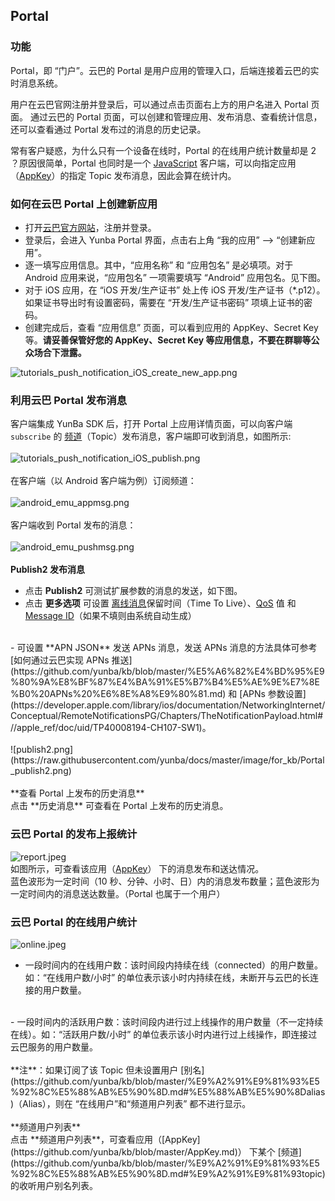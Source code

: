 ## Portal

### 功能
Portal，即 “门户”。云巴的 Portal 是用户应用的管理入口，后端连接着云巴的实时消息系统。

用户在云巴官网注册并登录后，可以通过点击页面右上方的用户名进入 Portal 页面。 
通过云巴的 Portal 页面，可以创建和管理应用、发布消息、查看统计信息，还可以查看通过 Portal 发布过的消息的历史记录。

常有客户疑惑，为什么只有一个设备在线时，Portal 的在线用户统计数量却是 2 ？原因很简单，Portal 也同时是一个 [JavaScript](https://github.com/yunba/yunba-javascript-sdk) 客户端，可以向指定应用（[AppKey](https://github.com/yunba/kb/blob/master/AppKey.md)）的指定 Topic 发布消息，因此会算在统计内。

### 如何在云巴 Portal 上创建新应用

- 打开[云巴官方网站](http://yunba.io)，注册并登录。
- 登录后，会进入 Yunba Portal 界面，点击右上角 “我的应用” --> “创建新应用”。
- 逐一填写应用信息。其中，“应用名称” 和 “应用包名” 是必填项。对于 Android 应用来说，“应用包名” 一项需要填写 “Android” 应用包名。见下图。
- 对于 iOS 应用，在 “iOS 开发/生产证书” 处上传 iOS 开发/生产证书（*.p12）。如果证书导出时有设置密码，需要在 “开发/生产证书密码” 项填上证书的密码。
- 创建完成后，查看 “应用信息” 页面，可以看到应用的 AppKey、Secret Key 等。**请妥善保管好您的 AppKey、Secret Key 等应用信息，不要在群聊等公众场合下泄露。**

![tutorials_push_notification_iOS_create_new_app.png](https://raw.githubusercontent.com/yunba/docs/master/image/for_tutorials/tutorials_push_notification_iOS_create_new_app.png)
<br>

### 利用云巴 Portal 发布消息
客户端集成 YunBa SDK 后，打开 Portal 上应用详情页面，可以向客户端 `subscribe` 的 [频道](https://github.com/yunba/kb/blob/master/%E9%A2%91%E9%81%93%E5%92%8C%E5%88%AB%E5%90%8D.md#%E9%A2%91%E9%81%93topic)（Topic）发布消息，客户端即可收到消息，如图所示:
<br><br>
![tutorials_push_notification_iOS_publish.png](https://raw.githubusercontent.com/yunba/docs/master/image/for_tutorials/tutorials_push_notification_iOS_publish.png)
<br><br>
在客户端（以 Android 客户端为例）订阅频道：
<br><br>
![android_emu_appmsg.png](https://raw.githubusercontent.com/yunba/docs/master/image/for_quickstart/android_emu_appmsg.png)
<br><br>
客户端收到 Portal 发布的消息：
<br><br>
![android_emu_pushmsg.png](https://raw.githubusercontent.com/yunba/docs/master/image/for_quickstart/android_emu_pushmsg.png)
<br><br>
**Publish2 发布消息**<br>
- 点击 **Publish2** 可测试扩展参数的消息的发送，如下图。<br>
- 点击 **更多选项** 可设置 [离线消息](https://github.com/yunba/kb/blob/master/%E4%BA%91%E5%B7%B4%E7%9A%84%E7%A6%BB%E7%BA%BF%E6%B6%88%E6%81%AF.md)保留时间（Time To Live）、[QoS](https://github.com/yunba/kb/blob/master/QoS.md) 值 和 [Message ID](https://github.com/yunba/kb/blob/master/MessageID.md)（如果不填则由系统自动生成）
<br>
- 可设置 **APN JSON** 发送 APNs 消息，发送 APNs 消息的方法具体可参考 [如何通过云巴实现 APNs 推送](https://github.com/yunba/kb/blob/master/%E5%A6%82%E4%BD%95%E9%80%9A%E8%BF%87%E4%BA%91%E5%B7%B4%E5%AE%9E%E7%8E%B0%20APNs%20%E6%8E%A8%E9%80%81.md) 和 [APNs 参数设置](https://developer.apple.com/library/ios/documentation/NetworkingInternet/Conceptual/RemoteNotificationsPG/Chapters/TheNotificationPayload.html#//apple_ref/doc/uid/TP40008194-CH107-SW1)。
<br><br>
![publish2.png](https://raw.githubusercontent.com/yunba/docs/master/image/for_kb/Portal_publish2.png)
<br><br>
**查看 Portal 上发布的历史消息**<br>
点击 **历史消息** 可查看在 Portal 上发布的历史消息。
<br>

### 云巴 Portal 的发布上报统计
![report.jpeg](https://raw.githubusercontent.com/yunba/docs/master/image/publish_statistic.png)
<br>
如图所示，可查看该应用（[AppKey](https://github.com/yunba/kb/blob/master/AppKey.md)） 下的消息发布和送达情况。<br>蓝色波形为一定时间（10 秒、分钟、小时、日）内的消息发布数量；蓝色波形为一定时间内的消息送达数量。（Portal 也属于一个用户）<br>

### 云巴 Portal 的在线用户统计
![online.jpeg](https://raw.githubusercontent.com/yunba/docs/master/image/online_statistic.png)
<br>
- 一段时间内的在线用户数：该时间段内持续在线（connected）的用户数量。如：“在线用户数/小时” 的单位表示该小时内持续在线，未断开与云巴的长连接的用户数量。
<br>
- 一段时间内的活跃用户数：该时间段内进行过上线操作的用户数量（不一定持续在线）。如：“活跃用户数/小时” 的单位表示该小时内进行过上线操作，即连接过云巴服务的用户数量。
<br><br>
**注**：如果订阅了该 Topic 但未设置用户 [别名](https://github.com/yunba/kb/blob/master/%E9%A2%91%E9%81%93%E5%92%8C%E5%88%AB%E5%90%8D.md#%E5%88%AB%E5%90%8Dalias)（Alias），则在 “在线用户”和“频道用户列表” 都不进行显示。
<br><br>
**频道用户列表**<br>
点击 **频道用户列表**，可查看应用（[AppKey](https://github.com/yunba/kb/blob/master/AppKey.md)） 下某个 [频道](https://github.com/yunba/kb/blob/master/%E9%A2%91%E9%81%93%E5%92%8C%E5%88%AB%E5%90%8D.md#%E9%A2%91%E9%81%93topic) 的收听用户别名列表。<br>

